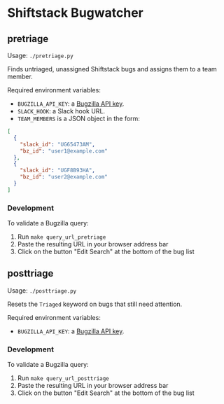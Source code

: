 # Shiftstack Bugwatcher

## pretriage

Usage: `./pretriage.py`

Finds untriaged, unassigned Shiftstack bugs and assigns them to a team member.

Required environment variables:

* `BUGZILLA_API_KEY`: a [Bugzilla API key](https://bugzilla.redhat.com/userprefs.cgi?tab=apikey). 
* `SLACK_HOOK`: a Slack hook URL.
* `TEAM_MEMBERS` is a JSON object in the form:

```json
[
  {
    "slack_id": "UG65473AM",
    "bz_id": "user1@example.com"
  },
  {
    "slack_id": "UGF8B93HA",
    "bz_id": "user2@example.com"
  }
]
```

### Development

To validate a Bugzilla query:

1. Run `make query_url_pretriage`
1. Paste the resulting URL in your browser address bar
1. Click on the button "Edit Search" at the bottom of the bug list

## posttriage

Usage: `./posttriage.py`

Resets the `Triaged` keyword on bugs that still need attention.

Required environment variables:

* `BUGZILLA_API_KEY`: a [Bugzilla API key](https://bugzilla.redhat.com/userprefs.cgi?tab=apikey). 

### Development

To validate a Bugzilla query:

1. Run `make query_url_posttriage`
1. Paste the resulting URL in your browser address bar
1. Click on the button "Edit Search" at the bottom of the bug list
